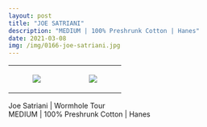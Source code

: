 ```yaml
---
layout: post
title: "JOE SATRIANI"
description: "MEDIUM | 100% Preshrunk Cotton | Hanes"
date: 2021-03-08
img: /img/0166-joe-satriani.jpg
---
```




<table style="width:100%;"><tr><td style="vertical-align:top;">
      <figure class="tmblr-full" data-orig-height="2048" data-orig-width="1365" data-orig-src="https://concertshirts.netlify.app/shirts/0166/0166-01.jpg"><img src="https://64.media.tumblr.com/a387193e275c24e287fff3dd6cb4952c/3b0adc8951579cbc-e6/s540x810/264d3010e1f2ef5d786c998221c5ac50e5937ddb.jpg" data-orig-height="2048" data-orig-width="1365" data-orig-src="https://concertshirts.netlify.app/shirts/0166/0166-01.jpg"/></figure></td>
    <td style="vertical-align:top;">
      <figure class="tmblr-full" data-orig-height="2048" data-orig-width="1365" data-orig-src="https://concertshirts.netlify.app/shirts/0166/0166-02.jpg"><img src="https://64.media.tumblr.com/92c51cb4a0d914f7d5ff3f4a113a5dc2/3b0adc8951579cbc-6d/s540x810/9120b1aeca59f34b72a8fb6a9d0aff4163c21f8b.jpg" data-orig-height="2048" data-orig-width="1365" data-orig-src="https://concertshirts.netlify.app/shirts/0166/0166-02.jpg"/></figure></td>
  </tr></table><p>
  Joe Satriani | Wormhole Tour<br/>MEDIUM | 100% Preshrunk Cotton | Hanes
</p>
